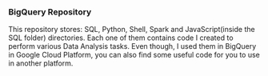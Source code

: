 ### BigQuery Repository

This repository stores: SQL, Python, Shell, Spark and JavaScript(inside the SQL folder) directories. Each one of them contains code I created to perform various Data Analysis tasks. Even though, I used them in BigQuery in Google Cloud Platform, you can also find some useful code for you to use in another platform.
